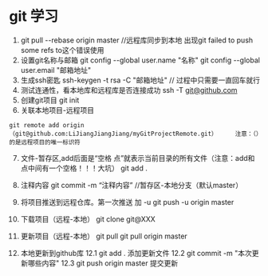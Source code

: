 # git 学习
1. git pull --rebase origin master //远程库同步到本地
出现git failed to push some refs to这个错误使用
2. 设置git名称与邮箱
git config --global user.name "名称"
git config --global user.email "邮箱地址"
3. 生成ssh密匙
ssh-keygen -t rsa -C "邮箱地址"  // 过程中只需要一直回车就行
4. 测试连通性，看本地库和远程库是否连接成功
ssh -T git@github.com
5. 创建git项目
git init
6. 关联本地项目-远程项目
```
git remote add origin （git@github.com:LiJiangJiangJiang/myGitProjectRemote.git）     注意：（）的是远程项目的唯一标识符
```
7. 文件-暂存区,add后面是“空格 点”就表示当前目录的所有文件（注意：add和点中间有一个空格！！！大坑）
git add .
8. 注释内容
git commit -m “注释内容”   //暂存区-本地分支（默认master）
9. 将项目推送到远程仓库。第一次推送 加 -u
git push -u origin master
10. 下载项目（远程-本地）
git clone git@XXX
11. 更新项目（远程-本地） 
git pull
git pull origin master

12. 本地更新到github库
  12.1 git add . 添加更新文件
  12.2 git commit -m "本次更新哪些内容"
  12.3 git push origin master 提交更新

